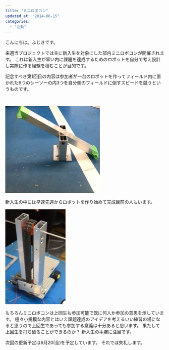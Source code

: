 ```yaml
---
title: "ミニロボコン"
updated_at: "2014-06-15"
categories: 
  - "活動"
---
```


こんにちは。ふじきです。

来週当プロジェクトでは主に新入生を対象にした部内ミニロボコンが開催されます。 これは新入生が早い内に課題を達成するためのロボットを自分で考え設計し実際に作る経験を積むことが目的です。

記念すべき第1回目の内容は参加者が一台のロボットを作ってフィールド内に置かれた6つのシーソーの内3つを自分側のフィールドに倒すスピードを競うというものです。

 

[![siso](images/siso1-300x275.jpg)](http://www.fortefibre.net/blog/wp-content/uploads/2014/06/siso1.jpg)

新入生の中には早速先週からロボットを作り始めて完成目前の人もいます。

[![sisorobo](images/sisorobo1-191x300.jpg)](http://www.fortefibre.net/blog/wp-content/uploads/2014/06/sisorobo1.jpg)

もちろんミニロボコンは上回生も参加可能で既に何人か参加の意思を示しています。 極々小規模な内容とはいえ課題達成のアイデアを考えるいい練習の場になると思うので上回生であっても参加する意義は十分あると思います。 果たして上回生を打ち破ることができるのか？ 新入生の手腕に注目です。

次回の更新予定は6月20(金)を予定しています。 それでは失礼します。
